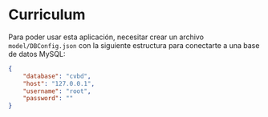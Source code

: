 # Curriculum

Para poder usar esta aplicación, necesitar crear un archivo `model/DBConfig.json` con la siguiente estructura para conectarte a una base de datos MySQL:

```json
{
    "database": "cvbd",
    "host": "127.0.0.1",
    "username": "root",
    "password": ""
}
```